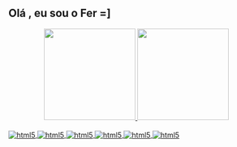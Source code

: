 ## Olá , eu sou o Fer =]

<div align="center">
  <a href="https://github.com/ferv21">
  <img height="180em" src="https://github-readme-stats.vercel.app/api?username=ferv21&show_icons=true&theme=dracula&include_all_commits=true&count_private=true"/>
  <img height="180em" src="https://github-readme-stats.vercel.app/api/top-langs/?username=ferv21&layout=compact&langs_count=7&theme=dracula"/>
</div>

  
  <div styled="display: inline-block"><br/>
     <img align="center" alt="html5" src="https://img.shields.io/badge/HTML5-E34F26?style=for-the-badge&logo=html5&logoColor=white" /> 
     <img align="center" alt="html5" src="https://img.shields.io/badge/CSS3-1572B6?style=for-the-badge&logo=css3&logoColor=white" /> 
     <img align="center" alt="html5" src="https://img.shields.io/badge/Sass-CC6699?style=for-the-badge&logo=sass&logoColor=white" /> 
     <img align="center" alt="html5" src="https://img.shields.io/badge/JavaScript-F7DF1E?style=for-the-badge&logo=javascript&logoColor=black" /> 
     <img align="center" alt="html5" src="https://img.shields.io/badge/TypeScript-007ACC?style=for-the-badge&logo=typescript&logoColor=white" /> 
     <img align="center" alt="html5" src="https://img.shields.io/badge/React-20232A?style=for-the-badge&logo=react&logoColor=61DAFB" /> 
  </div>
